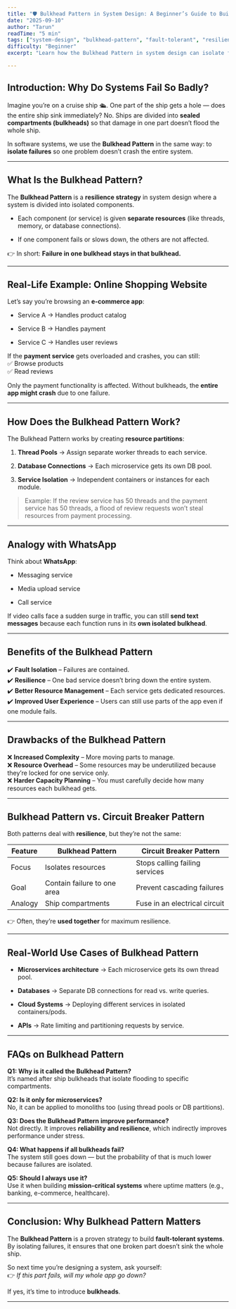 ```yaml
---
title: "🛡️ Bulkhead Pattern in System Design: A Beginner’s Guide to Building Resilient Systems"
date: "2025-09-10"
author: "Tarun"
readTime: "5 min"
tags: ["system-design", "bulkhead-pattern", "fault-tolerant", "resilience"]
difficulty: "Beginner"
excerpt: "Learn how the Bulkhead Pattern in system design can isolate failures to keep your software resilient and running smoothl"

---
```


## **Introduction: Why Do Systems Fail So Badly?**

Imagine you’re on a cruise ship 🛳️. One part of the ship gets a hole — does the entire ship sink immediately? No. Ships are divided into **sealed compartments (bulkheads)** so that damage in one part doesn’t flood the whole ship.

In software systems, we use the **Bulkhead Pattern** in the same way: to **isolate failures** so one problem doesn’t crash the entire system.

---

## **What Is the Bulkhead Pattern?**

The **Bulkhead Pattern** is a **resilience strategy** in system design where a system is divided into isolated components.

* Each component (or service) is given **separate resources** (like threads, memory, or database connections).
    
* If one component fails or slows down, the others are not affected.
    

👉 In short: **Failure in one bulkhead stays in that bulkhead.**

---

## **Real-Life Example: Online Shopping Website**

Let’s say you’re browsing an **e-commerce app**:

* Service A → Handles product catalog
    
* Service B → Handles payment
    
* Service C → Handles user reviews
    

If the **payment service** gets overloaded and crashes, you can still:  
✅ Browse products  
✅ Read reviews

Only the payment functionality is affected. Without bulkheads, the **entire app might crash** due to one failure.

---

## **How Does the Bulkhead Pattern Work?**

The Bulkhead Pattern works by creating **resource partitions**:

1. **Thread Pools** → Assign separate worker threads to each service.
    
2. **Database Connections** → Each microservice gets its own DB pool.
    
3. **Service Isolation** → Independent containers or instances for each module.
    

> Example: If the review service has 50 threads and the payment service has 50 threads, a flood of review requests won’t steal resources from payment processing.

---

## **Analogy with WhatsApp**

Think about **WhatsApp**:

* Messaging service
    
* Media upload service
    
* Call service
    

If video calls face a sudden surge in traffic, you can still **send text messages** because each function runs in its **own isolated bulkhead**.

---

## **Benefits of the Bulkhead Pattern**

✔️ **Fault Isolation** – Failures are contained.  
✔️ **Resilience** – One bad service doesn’t bring down the entire system.  
✔️ **Better Resource Management** – Each service gets dedicated resources.  
✔️ **Improved User Experience** – Users can still use parts of the app even if one module fails.

---

## **Drawbacks of the Bulkhead Pattern**

❌ **Increased Complexity** – More moving parts to manage.  
❌ **Resource Overhead** – Some resources may be underutilized because they’re locked for one service only.  
❌ **Harder Capacity Planning** – You must carefully decide how many resources each bulkhead gets.

---

## **Bulkhead Pattern vs. Circuit Breaker Pattern**

Both patterns deal with **resilience**, but they’re not the same:

| Feature | Bulkhead Pattern | Circuit Breaker Pattern |
| --- | --- | --- |
| Focus | Isolates resources | Stops calling failing services |
| Goal | Contain failure to one area | Prevent cascading failures |
| Analogy | Ship compartments | Fuse in an electrical circuit |

👉 Often, they’re **used together** for maximum resilience.

---

## **Real-World Use Cases of Bulkhead Pattern**

* **Microservices architecture** → Each microservice gets its own thread pool.
    
* **Databases** → Separate DB connections for read vs. write queries.
    
* **Cloud Systems** → Deploying different services in isolated containers/pods.
    
* **APIs** → Rate limiting and partitioning requests by service.
    

---

## **FAQs on Bulkhead Pattern**

**Q1: Why is it called the Bulkhead Pattern?**  
It’s named after ship bulkheads that isolate flooding to specific compartments.

**Q2: Is it only for microservices?**  
No, it can be applied to monoliths too (using thread pools or DB partitions).

**Q3: Does the Bulkhead Pattern improve performance?**  
Not directly. It improves **reliability and resilience**, which indirectly improves performance under stress.

**Q4: What happens if all bulkheads fail?**  
The system still goes down — but the probability of that is much lower because failures are isolated.

**Q5: Should I always use it?**  
Use it when building **mission-critical systems** where uptime matters (e.g., banking, e-commerce, healthcare).

---

## **Conclusion: Why Bulkhead Pattern Matters**

The **Bulkhead Pattern** is a proven strategy to build **fault-tolerant systems**. By isolating failures, it ensures that one broken part doesn’t sink the whole ship.

So next time you’re designing a system, ask yourself:  
👉 *If this part fails, will my whole app go down?*

If yes, it’s time to introduce **bulkheads**.

---
